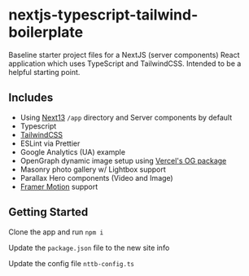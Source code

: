 # nextjs-typescript-tailwind-boilerplate

Baseline starter project files for a NextJS (server components) React application which uses TypeScript and TailwindCSS. Intended to be a helpful starting point.

## Includes

- Using [Next13](https://nextjs.org/) `/app` directory and Server components by default
- Typescript
- [TailwindCSS](https://tailwindcss.com/)
- ESLint via Prettier
- Google Analytics (UA) example
- OpenGraph dynamic image setup using [Vercel's OG package](https://vercel.com/docs/concepts/functions/edge-functions/og-image-generation)
- Masonry photo gallery w/ Lightbox support
- Parallax Hero components (Video and Image)
- [Framer Motion](https://www.framer.com/motion/) support

## Getting Started

Clone the app and run `npm i`

Update the `package.json` file to the new site info

Update the config file `nttb-config.ts`
